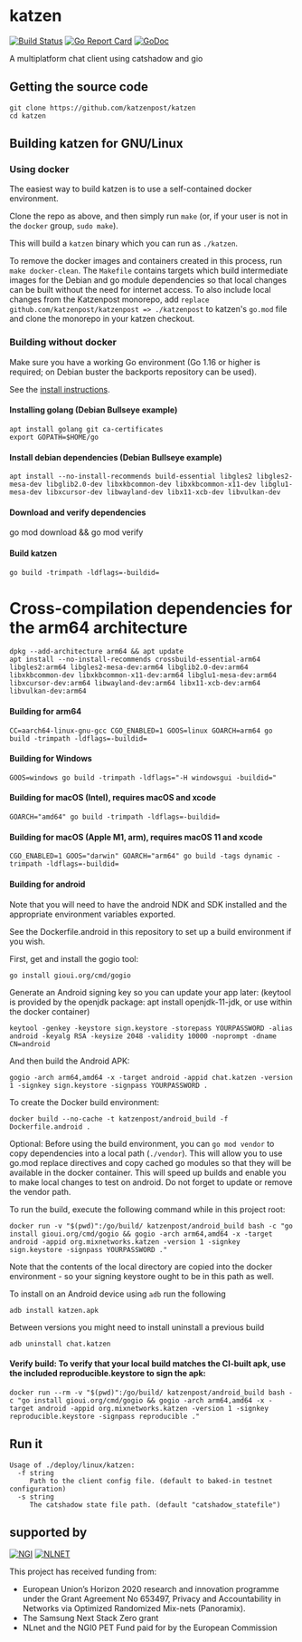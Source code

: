 katzen
=======

[![Build Status](https://github.com/katzenpost/katzen/actions/workflows/go.yml/badge.svg?branch=main)](https://github.com/katzenpost/katzen/actions/workflows/go.yml)
[![Go Report Card](https://goreportcard.com/badge/github.com/katzenpost/katzen)](https://goreportcard.com/report/github.com/katzenpost/katzen)
[![GoDoc](https://godoc.org/github.com/golang/gddo?status.svg)](https://pkg.go.dev/github.com/katzenpost/katzen?tab=doc)

A multiplatform chat client using catshadow and gio

## Getting the source code

    git clone https://github.com/katzenpost/katzen
    cd katzen

## Building katzen for GNU/Linux

### Using docker

The easiest way to build katzen is to use a self-contained docker environment.

Clone the repo as above, and then simply run `make` (or, if your user is not in
the `docker` group, `sudo make`).

This will build a `katzen` binary which you can run as `./katzen`.

To remove the docker images and containers created in this process, run `make
docker-clean`. The `Makefile` contains targets which build intermediate images
for the Debian and go module dependencies so that local changes can be built
without the need for internet access. To also include local changes from the
Katzenpost monorepo, add `replace github.com/katzenpost/katzenpost =>
./katzenpost` to katzen's `go.mod` file and clone the monorepo in your katzen
checkout.

### Building without docker

Make sure you have a working Go environment (Go 1.16 or higher is required; on
Debian buster the backports repository can be used).

See the [install instructions](http://golang.org/doc/install.html).

#### Installing golang (Debian Bullseye example)

    apt install golang git ca-certificates
    export GOPATH=$HOME/go

#### Install debian dependencies (Debian Bullseye example)

    apt install --no-install-recommends build-essential libgles2 libgles2-mesa-dev libglib2.0-dev libxkbcommon-dev libxkbcommon-x11-dev libglu1-mesa-dev libxcursor-dev libwayland-dev libx11-xcb-dev libvulkan-dev

#### Download and verify dependencies

   go mod download && go mod verify

#### Build katzen

    go build -trimpath -ldflags=-buildid=

# Cross-compilation dependencies for the arm64 architecture

    dpkg --add-architecture arm64 && apt update
    apt install --no-install-recommends crossbuild-essential-arm64 libgles2:arm64 libgles2-mesa-dev:arm64 libglib2.0-dev:arm64 libxkbcommon-dev libxkbcommon-x11-dev:arm64 libglu1-mesa-dev:arm64 libxcursor-dev:arm64 libwayland-dev:arm64 libx11-xcb-dev:arm64 libvulkan-dev:arm64

#### Building for arm64

    CC=aarch64-linux-gnu-gcc CGO_ENABLED=1 GOOS=linux GOARCH=arm64 go build -trimpath -ldflags=-buildid=

#### Building for Windows

    GOOS=windows go build -trimpath -ldflags="-H windowsgui -buildid="

#### Building for macOS (Intel), requires macOS and xcode

    GOARCH="amd64" go build -trimpath -ldflags=-buildid=

#### Building for macOS (Apple M1, arm), requires macOS 11 and xcode

    CGO_ENABLED=1 GOOS="darwin" GOARCH="arm64" go build -tags dynamic -trimpath -ldflags=-buildid=

#### Building for android

Note that you will need to have the android NDK and SDK installed and the
appropriate environment variables exported.

See the Dockerfile.android in this repository to set up a build environment if you wish.

First, get and install the gogio tool:

    go install gioui.org/cmd/gogio

Generate an Android signing key so you can update your app later:
(keytool is provided by the openjdk package: apt install openjdk-11-jdk, or use within the docker container)

    keytool -genkey -keystore sign.keystore -storepass YOURPASSWORD -alias android -keyalg RSA -keysize 2048 -validity 10000 -noprompt -dname CN=android

And then build the Android APK:

    gogio -arch arm64,amd64 -x -target android -appid chat.katzen -version 1 -signkey sign.keystore -signpass YOURPASSWORD .

To create the Docker build environment:

    docker build --no-cache -t katzenpost/android_build -f Dockerfile.android .

Optional: Before using the build environment, you can `go mod vendor` to copy
dependencies into a local path (`./vendor`).  This will allow you to use go.mod
replace directives and copy cached go modules so that they will be available in
the docker container. This will speed up builds and enable you to make local
changes to test on android. Do not forget to update or remove the vendor path.

To run the build, execute the following command while in this project root:

    docker run -v "$(pwd)":/go/build/ katzenpost/android_build bash -c "go install gioui.org/cmd/gogio && gogio -arch arm64,amd64 -x -target android -appid org.mixnetworks.katzen -version 1 -signkey sign.keystore -signpass YOURPASSWORD ."

Note that the contents of the local directory are copied into the docker environment - so your signing keystore ought to be in this path as well.

To install on an Android device using `adb` run the following

    adb install katzen.apk

Between versions you might need to install uninstall a previous build

    adb uninstall chat.katzen

#### Verify build: To verify that your local build matches the CI-built apk, use the included reproducible.keystore to sign the apk:

    docker run --rm -v "$(pwd)":/go/build/ katzenpost/android_build bash -c "go install gioui.org/cmd/gogio && gogio -arch arm64,amd64 -x -target android -appid org.mixnetworks.katzen -version 1 -signkey reproducible.keystore -signpass reproducible ."

## Run it

    Usage of ./deploy/linux/katzen:
      -f string
         Path to the client config file. (default to baked-in testnet configuration)
      -s string
         The catshadow state file path. (default "catshadow_statefile")

## supported by

[![NGI](https://katzenpost.mixnetworks.org/_static/images/eu-flag-tiny.jpg)](https://www.ngi.eu/about/)
[![NLNET](https://nlnet.nl/logo/banner-160x60.png)](https://nlnet.nl)

This project has received funding from:

* European Union’s Horizon 2020 research and innovation programme under the Grant Agreement No 653497, Privacy and Accountability in Networks via Optimized Randomized Mix-nets (Panoramix).
* The Samsung Next Stack Zero grant
* NLnet and the NGI0 PET Fund paid for by the European Commission
